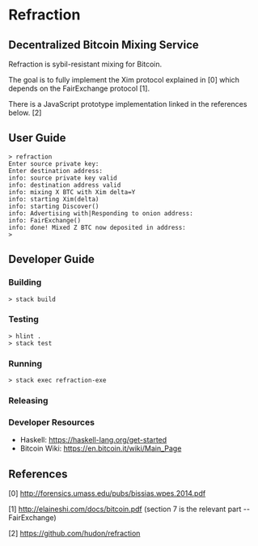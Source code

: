# Refraction
## Decentralized Bitcoin Mixing Service

Refraction is sybil-resistant mixing for Bitcoin.

The goal is to fully implement the Xim protocol explained in [0] which depends on the FairExchange protocol [1].

There is a JavaScript prototype implementation linked in the references below. [2]


## User Guide

```
> refraction
Enter source private key:
Enter destination address:
info: source private key valid
info: destination address valid
info: mixing X BTC with Xim delta=Y
info: starting Xim(delta)
info: starting Discover()
info: Advertising with|Responding to onion address:
info: FairExchange()
info: done! Mixed Z BTC now deposited in address:
>
```

## Developer Guide

### Building

    > stack build

### Testing

    > hlint .
    > stack test

### Running

    > stack exec refraction-exe

### Releasing

### Developer Resources

- Haskell: https://haskell-lang.org/get-started
- Bitcoin Wiki: https://en.bitcoin.it/wiki/Main_Page


## References


[0] http://forensics.umass.edu/pubs/bissias.wpes.2014.pdf

[1] http://elaineshi.com/docs/bitcoin.pdf (section 7 is the relevant part -- FairExchange)

[2] https://github.com/hudon/refraction
